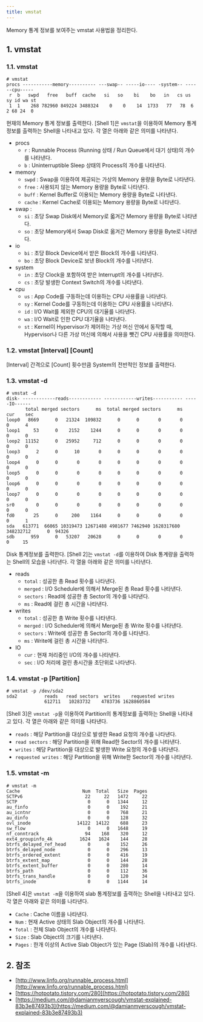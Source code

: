 ```yaml
---
title: vmstat
---
```


Memory 통계 정보를 보여주는 vmstat 사용법을 정리한다.

## 1. vmstat

### 1.1. vmstat

```shell {caption="[Shell 1] vmstat"}
# vmstat
procs -----------memory---------- ---swap-- -----io---- -system-- ------cpu-----
 r  b   swpd   free   buff  cache   si   so    bi    bo   in   cs us sy id wa st
 1  1    268 782960 849224 3488324    0    0    14  1733   77   78  6  2 68 24  0
 ```

현재의 Memory 통계 정보를 출력한다. [Shell 1]은 `vmstat`을 이용하여 Memory 통계정보를 출력하는 Shell을 나타내고 있다. 각 열은 아래와 같은 의미를 나타낸다.

* procs
  * `r` : Runnable Process (Running 상태 / Run Queue에서 대기 상태)의 개수를 나타낸다.
  * `b` : Uninterruptible Sleep 상태의 Process의 개수를 나타낸다.
* memory
  * `swpd` : Swap을 이용하여 제공되는 가상의 Memory 용량을 Byte로 나타낸다.
  * `free` : 사용되지 않는 Memory 용량을 Byte로 나타낸다.
  * `buff` : Kernel Buffer로 이용되는 Memory 용량을 Byte로 나타낸다.
  * `cache` : Kernel Cache로 이용되는 Memory 용량을 Byte로 나타낸다.
* swap :
  * `si` : 초당 Swap Disk에서 Memory로 옯겨간 Memory 용량을 Byte로 나타낸다.
  * `so` : 초당 Memory에서 Swap Disk로 옮겨간 Memory 용량을 Byte로 나타낸다.
* io
  * `bi` : 초당 Block Device에서 받은 Block의 개수를 나타낸다.
  * `bo` : 초당 Block Device로 보낸 Block의 개수를 나타낸다.
* system
  * `in` : 초당 Clock을 포함하여 받은 Interrupt의 개수를 나타낸다.
  * `cs` : 초당 발생한 Context Switch의 개수를 나타낸다.
* cpu
  * `us` : App Code를 구동하는데 이용하는 CPU 사용률을 나타낸다.
  * `sy` : Kernel Code를 구동하는데 이용하는 CPU 사용률을 나타낸다.
  * `id` : I/O Wait를 제외한 CPU의 대기율를 나타낸다.
  * `wa` : I/O Wait로 인한 CPU 대기율을 나타낸다.
  * `st` : Kernel이 Hypervisor가 제어하는 가상 머신 안에서 동작할 때, Hypervisor나 다른 가상 머신에 의해서 사용을 뺏긴 CPU 사용률을 의미한다.

### 1.2. vmstat [Interval] [Count]

[Interval] 간격으로 [Count] 횟수만큼 System의 전반적인 정보를 출력한다.

### 1.3. vmstat -d

```shell {caption="[Shell 2] vmstat -d"}
# vmstat -d
disk- ------------reads------------ ------------writes----------- -----IO------
       total merged sectors      ms  total merged sectors      ms    cur    sec
loop0   8669      0   21324  109832      0      0       0       0      0      4
loop1     53      0    2152    1244      0      0       0       0      0      0
loop2  11152      0   25952     712      0      0       0       0      0      0
loop3      2      0      10       0      0      0       0       0      0      0
loop4      0      0       0       0      0      0       0       0      0      0
loop5      0      0       0       0      0      0       0       0      0      0
loop6      0      0       0       0      0      0       0       0      0      0
loop7      0      0       0       0      0      0       0       0      0      0
sr0        0      0       0       0      0      0       0       0      0      0
fd0       25      0     200    1164      0      0       0       0      0      1
sda   613771  66065 10319473 12671488 4981677 7462940 1628317680 348232712      0  94326
sdb      959      0   53207   20628      0      0       0       0      0     15
```

Disk 통계정보를 출력한다. [Shell 2]는 `vmstat -d`를 이용하여 Disk 통계량을 출력하는 Shell의 모습을 나타낸다. 각 열을 아래와 같은 의미를 나타낸다.

* reads
  * `total` : 성공한 총 Read 횟수를 나타낸다.
  * `merged` : I/O Scheduler에 의해서 Merge된 총 Read 횟수를 나타낸다.
  * `sectors` : Read에 성공한 총 Sector의 개수를 나타낸다.
  * `ms` : Read에 걸린 총 시간을 나타낸다.
* writes
  * `total` : 성공한 총 Write 횟수를 나타낸다.
  * `merged` : I/O Scheduler에 의해서 Merge된 총 Write 횟수를 나타낸다.
  * `sectors` : Write에 성공한 총 Sector의 개수를 나타낸다.
  * `ms` : Write에 걸린 총 시간을 나타낸다.
* IO
  * `cur` : 현재 처리중인 I/O의 개수를 나타낸다.
  * `sec` : I/O 처리에 걸린 총시간을 초단위로 나타낸다.

### 1.4. vmstat -p [Partition]

```shell {caption="[Shell 3] vmstat -p [Partition]"}
# vmstat -p /dev/sda2
sda2          reads   read sectors  writes    requested writes
              612711   10283732    4783736 1628860584
```

[Shell 3]은 `vmstat -p`을 이용하여 Partition의 통계정보를 출력하는 Shell을 나타내고 있다. 각 열은 아래와 같은 의미를 나타낸다.

* `reads` : 해당 Partition을 대상으로 발생한 Read 요청의 개수를 나타낸다.
* `read sectors` : 해당 Partition을 위해 Read한 Sector의 개수를 나타낸다.
* `writes` : 해당 Partition을 대상으로 발생한 Write 요청의 개수를 나타낸다.
* `requested writes` : 해당 Partition을 위해 Write한 Sector의 개수를 나타낸다.

### 1.5. vmstat -m

```shell {caption="[Shell 4] vmstat -m"}
# vmstat -m
Cache                       Num  Total   Size  Pages
SCTPv6                       22     22   1472     22
SCTP                          0      0   1344     12
au_finfo                      0      0    192     21
au_icntnr                     0      0    768     21
au_dinfo                      0      0    128     32
ovl_inode                 14122  14122    688     23
sw_flow                       0      0   1648     19
nf_conntrack                 94    168    320     12
ext4_groupinfo_4k          1624   1624    144     28
btrfs_delayed_ref_head        0      0    152     26
btrfs_delayed_node            0      0    296     13
btrfs_ordered_extent          0      0    416     19
btrfs_extent_map              0      0    144     28
btrfs_extent_buffer           0      0    280     14
btrfs_path                    0      0    112     36
btrfs_trans_handle            0      0    120     34
btrfs_inode                   0      0   1144     14 
```

[Shell 4]은 `vmstat -m`을 이용하여 slab 통계정보를 출력하는 Shell을 나타내고 있다. 각 열은 아래와 같은 의미를 나타낸다.

* `Cache` : Cache 이름을 나타낸다.
* `Num` : 현재 Active 상태의 Slab Object의 개수를 나타낸다.
* `Total` : 전체 Slab Object의 개수를 나타낸다.
* `Size` : Slab Object의 크기를 나타낸다.
* `Pages` : 한개 이상의 Active Slab Object가 있는 Page (Slab)의 개수를 나타낸다.

## 2. 참조

* [http://www.linfo.org/runnable_process.html](http://www.linfo.org/runnable_process.html)
* [https://hotpotato.tistory.com/280](https://hotpotato.tistory.com/280)
* [https://medium.com/@damianmyerscough/vmstat-explained-83b3e87493b3](https://medium.com/@damianmyerscough/vmstat-explained-83b3e87493b3)